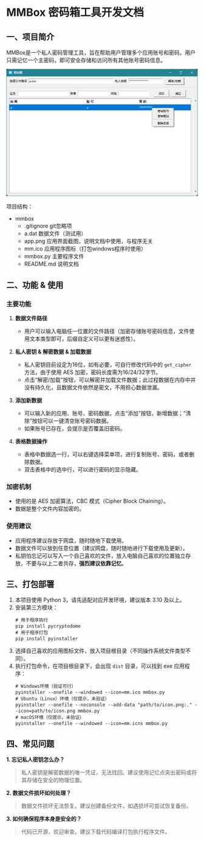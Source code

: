 # MMBox 密码箱工具开发文档

## 一、项目简介

MMBox是一个私人密码管理工具，旨在帮助用户管理多个应用账号和密码。用户只需记忆一个主密码，即可安全存储和访问所有其他账号密码信息。

![示例图片](app.png)

项目结构：
- mmbox
   - .gitignore git忽略项
   - a.dat      数据文件（测试用）
   - app.png    应用界面截图，说明文档中使用，与程序无关
   - mm.ico     应用程序图标（打包windows程序时使用）
   - mmbox.py   主要程序文件
   - README.md  说明文档

## 二、功能 & 使用

### 主要功能

1. **数据文件路径**
   - 用户可以输入电脑任一位置的文件路径（加密存储账号密码信息，文件使用文本类型即可，后缀自定义可以更有迷惑性）。

2. **私人密钥 & 解密数据 & 加载数据**
   - 私人密钥目前设定为16位，如有必要，可自行修改代码中的 `get_cipher` 方法，由于使用 AES 加密，密码长度需为16/24/32字节。
   - 点击“解密/加载”按钮，可以解密并加载文件数据；此过程数据在内存中并没有持久化，且数据文件依然是密文，不用担心数据泄漏。

3. **添加新数据**
   - 可以输入新的应用、账号、密码数据，点击“添加”按钮，新增数据；“清除”按钮可以一键清空账号密码数据。
   - 如果账号已存在，会提示是否覆盖旧密码。

4. **表格数据操作**
   - 表格中数据选一行，可以右键选择菜单项，进行复制账号、密码，或者删除数据。
   - 双击表格中的选中行，可以进行密码的显示隐藏。

### 加密机制
- 使用的是 AES 加密算法，CBC 模式（Cipher Block Chaining）。
- 数据是整个文件内容加密的。

### 使用建议
- 应用程序建议存放于网盘，随时随地下载使用。
- 数据文件可以放到任意位置（建议网盘，随时随地进行下载使用及更新）。
- 私钥怕忘记可以写入一个自己喜欢的文件，放入电脑自己喜欢的位置独立存放，不要与以上二者共存，**强烈建议依靠记忆**。

## 三、打包部署

1. 本项目使用 Python 3，请先适配对应开发环境，建议版本 3.10 及以上。
2. 安装第三方模块：
    ```shell
    # 用于程序执行
    pip install pycryptodome
    # 用于程序打包
    pip install pyinstaller
    ```
3. 选择自己喜欢的应用图标文件，放入项目根目录（不同操作系统文件类型不同）。
4. 执行打包命令，在项目根目录下，会出现 `dist` 目录，可以找到 exe 应用程序：
    ```shell
    # Windows环境（验证可行）
    pyinstaller --onefile --windowed --icon=mm.ico mmbox.py
    # Ubuntu（Linux）环境（仅提示，未验证）
    pyinstaller --onefile --noconsole --add-data "path/to/icon.png:." --icon=path/to/icon.png mmbox.py
    # macOS环境（仅提示，未验证）
    pyinstaller --onefile --windowed --icon=mm.icns mmbox.py
    ```
## 四、常见问题
**1. 忘记私人密钥怎么办？**
> 私人密钥是解密数据的唯一凭证，无法找回。建议使用记忆点突出密码或将其存储在安全的物理位置。

**2. 数据文件损坏如何处理？**
> 数据文件损坏无法恢复。建议创建备份文件，如遇损坏可尝试恢复备份。

**3. 如何确保程序本身是安全的？**
> 代码已开源，欢迎审查。建议下载代码编译打包执行程序文件。